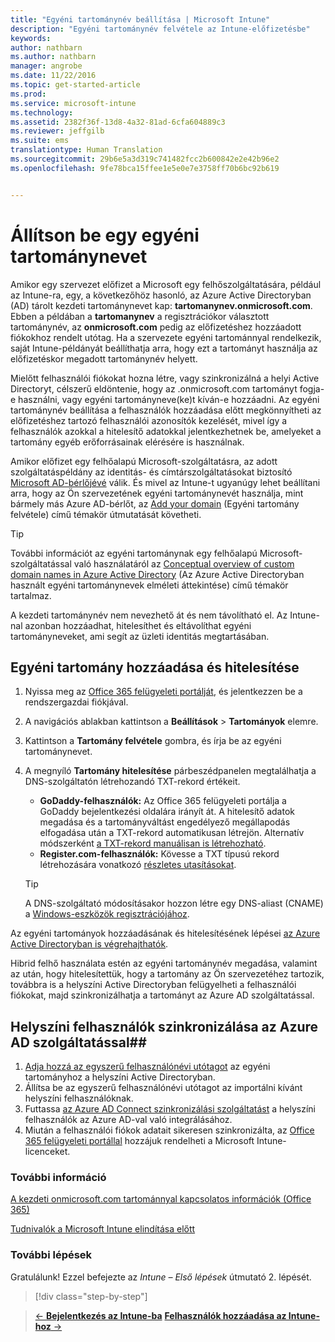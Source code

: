 ```yaml
---
title: "Egyéni tartománynév beállítása | Microsoft Intune"
description: "Egyéni tartománynév felvétele az Intune-előfizetésbe"
keywords: 
author: nathbarn
ms.author: nathbarn
manager: angrobe
ms.date: 11/22/2016
ms.topic: get-started-article
ms.prod: 
ms.service: microsoft-intune
ms.technology: 
ms.assetid: 2382f36f-13d8-4a32-81ad-6cfa604889c3
ms.reviewer: jeffgilb
ms.suite: ems
translationtype: Human Translation
ms.sourcegitcommit: 29b6e5a3d319c741482fcc2b600842e2e42b96e2
ms.openlocfilehash: 9fe78bca15ffee1e5e0e7e3758ff70b6bc92b619


---
```



# <a name="configure-a-custom-domain-name"></a>Állítson be egy egyéni tartománynevet

Amikor egy szervezet előfizet a Microsoft egy felhőszolgáltatására, például az Intune-ra, egy, a következőhöz hasonló, az Azure Active Directoryban (AD) tárolt kezdeti tartománynevet kap: **tartomanynev.onmicrosoft.com**. Ebben a példában a **tartomanynev** a regisztrációkor választott tartománynév, az **onmicrosoft.com** pedig az előfizetéshez hozzáadott fiókokhoz rendelt utótag. Ha a szervezete egyéni tartománnyal rendelkezik, saját Intune-példányát beállíthatja arra, hogy ezt a tartományt használja az előfizetéskor megadott tartománynév helyett.

Mielőtt felhasználói fiókokat hozna létre, vagy szinkronizálná a helyi Active Directoryt, célszerű eldöntenie, hogy az .onmicrosoft.com tartományt fogja-e használni, vagy egyéni tartományneve(ke)t kíván-e hozzáadni. Az egyéni tartománynév beállítása a felhasználók hozzáadása előtt megkönnyítheti az előfizetéshez tartozó felhasználói azonosítók kezelését, mivel így a felhasználók azokkal a hitelesítő adatokkal jelentkezhetnek be, amelyeket a tartomány egyéb erőforrásainak elérésére is használnak.

Amikor előfizet egy felhőalapú Microsoft-szolgáltatásra, az adott szolgáltatáspéldány az identitás- és címtárszolgáltatásokat biztosító [Microsoft AD-bérlőjévé](http://technet.microsoft.com/library/jj573650.aspx#BKMK_WhatIsAnAzureADTenant) válik. És mivel az Intune-t ugyanúgy lehet beállítani arra, hogy az Ön szervezetének egyéni tartománynevét használja, mint bármely más Azure AD-bérlőt, az [Add your domain](https://azure.microsoft.com/documentation/articles/active-directory-add-domain/) (Egyéni tartomány felvétele) című témakör útmutatását követheti.

> [!TIP]
> További információt az egyéni tartománynak egy felhőalapú Microsoft-szolgáltatással való használatáról az [Conceptual overview of custom domain names in Azure Active Directory](https://azure.microsoft.com/documentation/articles/active-directory-add-domain-concepts/) (Az Azure Active Directoryban használt egyéni tartománynevek elméleti áttekintése) című témakör tartalmaz.

A kezdeti tartománynév nem nevezhető át és nem távolítható el. Az Intune-nal azonban hozzáadhat, hitelesíthet és eltávolíthat egyéni tartományneveket, ami segít az üzleti identitás megtartásában.

## <a name="to-add-and-verify-your-custom-domain"></a>Egyéni tartomány hozzáadása és hitelesítése

1. Nyissa meg az [Office 365 felügyeleti portálját](https://portal.office.com/Admin/Default.aspx), és jelentkezzen be a rendszergazdai fiókjával.

2. A navigációs ablakban kattintson a **Beállítások** &gt; **Tartományok** elemre.

3. Kattintson a **Tartomány felvétele** gombra, és írja be az egyéni tartománynevet.

4. A megnyíló **Tartomány hitelesítése** párbeszédpanelen megtalálhatja a DNS-szolgáltatón létrehozandó TXT-rekord értékeit.
    - **GoDaddy-felhasználók:** Az Office 365 felügyeleti portálja a GoDaddy bejelentkezési oldalára irányít át. A hitelesítő adatok megadása és a tartományváltást engedélyező megállapodás elfogadása után a TXT-rekord automatikusan létrejön. Alternatív módszerként [a TXT-rekord manuálisan is létrehozható](https://support.office.com/en-us/article/Create-DNS-records-at-GoDaddy-for-Office-365-f40a9185-b6d5-4a80-bb31-aa3bb0cab48a?ui=en-US&rs=en-US&ad=US).
    - **Register.com-felhasználók:** Kövesse a TXT típusú rekord létrehozására vonatkozó [részletes utasításokat](https://support.office.com/en-us/article/Create-DNS-records-at-Register-com-for-Office-365-55bd8c38-3316-48ae-a368-4959b2c1684e?ui=en-US&rs=en-US&ad=US#BKMK_verify).

    > [!TIP]
    > A DNS-szolgáltató módosításakor hozzon létre egy DNS-aliast (CNAME) a [Windows-eszközök regisztrációjához](/Intune/deploy-use/set-up-windows-phone-management-with-microsoft-intune).

Az egyéni tartományok hozzáadásának és hitelesítésének lépései [az Azure Active Directoryban is végrehajthatók](https://azure.microsoft.com/en-us/documentation/articles/active-directory-add-domain/).

Hibrid felhő használata estén az egyéni tartománynév megadása, valamint az után, hogy hitelesítettük, hogy a tartomány az Ön szervezetéhez tartozik, továbbra is a helyszíni Active Directoryban felügyelheti a felhasználói fiókokat, majd szinkronizálhatja a tartományt az Azure AD szolgáltatással.

## <a name="to-synchronize-on-premises-users-with-azure-ad"></a>Helyszíni felhasználók szinkronizálása az Azure AD szolgáltatással##

1. [Adja hozzá az egyszerű felhasználónévi utótagot](https://technet.microsoft.com/en-us/library/cc772007.aspx) az egyéni tartományhoz a helyszíni Active Directoryban.
2. Állítsa be az egyszerű felhasználónévi utótagot az importálni kívánt helyszíni felhasználóknak.
3. Futtassa [az Azure AD Connect szinkronizálási szolgáltatást](https://azure.microsoft.com/en-us/documentation/articles/active-directory-aadconnect/) a helyszíni felhasználók az Azure AD-val való integrálásához.
4. Miután a felhasználói fiókok adatait sikeresen szinkronizálta, az [Office 365 felügyeleti portállal](https://portal.office.com/Admin/Default.aspx) hozzájuk rendelheti a Microsoft Intune-licenceket.

### <a name="see-also"></a>További információ

[A kezdeti onmicrosoft.com tartománnyal kapcsolatos információk (Office 365)](https://support.office.com/en-us/article/About-your-initial-onmicrosoft-com-domain-in-Office-365-B9FC3018-8844-43F3-8DB1-1B3A8E9CFD5A?ui=en-US&rs=en-US&ad=US)

[Tudnivalók a Microsoft Intune elindítása előtt](what-to-know-before-you-start-microsoft-intune.md)
### <a name="next-steps"></a>További lépések
Gratulálunk! Ezzel befejezte az *Intune – Első lépések* útmutató 2. lépését.

>[!div class="step-by-step"]

>[&larr; **Bejelentkezés az Intune-ba**](.\start-with-a-paid-subscription-to-microsoft-intune-step-1.md)     [**Felhasználók hozzáadása az Intune-hoz** &rarr;](.\start-with-a-paid-subscription-to-microsoft-intune-step-3.md)  



<!--HONumber=Nov16_HO4-->



